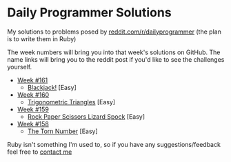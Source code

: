 Daily Programmer Solutions
================

My solutions to problems posed by [reddit.com/r/dailyprogrammer](http://www.reddit.com/r/dailyprogrammer/) (the plan is to write them in Ruby)

The week numbers will bring you into that week's solutions on GitHub. The name links will bring you to the reddit post if you'd like to see the challenges yourself.

- [Week #161](Week%20161/)
    - [Blackjack!](http://www.reddit.com/r/dailyprogrammer/comments/24r50l/552014_161_easy_blackjack/) [Easy]
- [Week #160](Week%20160/)
    - [Trigonometric Triangles](http://www.reddit.com/r/dailyprogrammer/comments/2451r5/4282014_challenge_160_easy_trigonometric_triangle/) [Easy]
- [Week #159](Week%20159/)
    - [Rock Paper Scissors Lizard Spock](http://www.reddit.com/r/dailyprogrammer/comments/23lfrf/4212014_challenge_159_easy_rock_paper_scissors/) [Easy]
- [Week #158](Week%20158)
    - [The Torn Number](http://www.reddit.com/r/dailyprogrammer/comments/230m05/4142014_challenge_158_easy_the_torn_number/) [Easy]

Ruby isn't something I'm used to, so if you have any suggestions/feedback feel free to [contact me](http://michaeljdeeb.com/contact.html)

